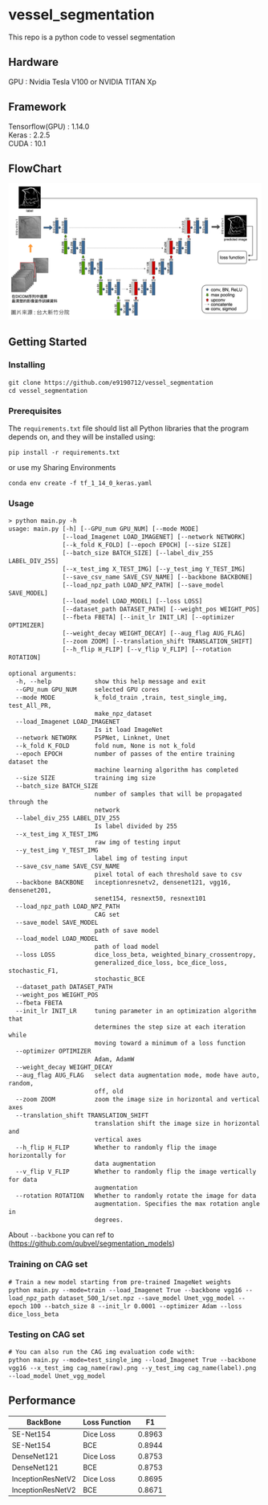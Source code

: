 # vessel_segmentation
This repo is a python code to vessel segmentation

## Hardware 
GPU : Nvidia Tesla V100 or NVIDIA TITAN Xp

## Framework
Tensorflow(GPU) : 1.14.0 <br>
Keras : 2.2.5 <br>
CUDA : 10.1

## FlowChart

![avatar](Unet.png)
## Getting Started
### Installing
```
git clone https://github.com/e9190712/vessel_segmentation
cd vessel_segmentation
```
### Prerequisites
The `requirements.txt` file should list all Python libraries that the program
 depends on, and they will be installed using:

```
pip install -r requirements.txt
```
or use my Sharing Environments
```
conda env create -f tf_1_14_0_keras.yaml
```
### Usage
```
> python main.py -h
usage: main.py [-h] [--GPU_num GPU_NUM] [--mode MODE]
               [--load_Imagenet LOAD_IMAGENET] [--network NETWORK]
               [--k_fold K_FOLD] [--epoch EPOCH] [--size SIZE]
               [--batch_size BATCH_SIZE] [--label_div_255 LABEL_DIV_255]
               [--x_test_img X_TEST_IMG] [--y_test_img Y_TEST_IMG]
               [--save_csv_name SAVE_CSV_NAME] [--backbone BACKBONE]
               [--load_npz_path LOAD_NPZ_PATH] [--save_model SAVE_MODEL]
               [--load_model LOAD_MODEL] [--loss LOSS]
               [--dataset_path DATASET_PATH] [--weight_pos WEIGHT_POS]
               [--fbeta FBETA] [--init_lr INIT_LR] [--optimizer OPTIMIZER]
               [--weight_decay WEIGHT_DECAY] [--aug_flag AUG_FLAG]
               [--zoom ZOOM] [--translation_shift TRANSLATION_SHIFT]
               [--h_flip H_FLIP] [--v_flip V_FLIP] [--rotation ROTATION]

optional arguments:
  -h, --help            show this help message and exit
  --GPU_num GPU_NUM     selected GPU cores
  --mode MODE           k_fold_train ,train, test_single_img, test_All_PR,
                        make_npz_dataset
  --load_Imagenet LOAD_IMAGENET
                        Is it load ImageNet
  --network NETWORK     PSPNet, Linknet, Unet
  --k_fold K_FOLD       fold num, None is not k_fold
  --epoch EPOCH         number of passes of the entire training dataset the
                        machine learning algorithm has completed
  --size SIZE           training img size
  --batch_size BATCH_SIZE
                        number of samples that will be propagated through the
                        network
  --label_div_255 LABEL_DIV_255
                        Is label divided by 255
  --x_test_img X_TEST_IMG
                        raw img of testing input
  --y_test_img Y_TEST_IMG
                        label img of testing input
  --save_csv_name SAVE_CSV_NAME
                        pixel total of each threshold save to csv
  --backbone BACKBONE   inceptionresnetv2, densenet121, vgg16, densenet201,
                        senet154, resnext50, resnext101
  --load_npz_path LOAD_NPZ_PATH
                        CAG set
  --save_model SAVE_MODEL
                        path of save model
  --load_model LOAD_MODEL
                        path of load model
  --loss LOSS           dice_loss_beta, weighted_binary_crossentropy,
                        generalized_dice_loss, bce_dice_loss, stochastic_F1,
                        stochastic_BCE
  --dataset_path DATASET_PATH
  --weight_pos WEIGHT_POS
  --fbeta FBETA
  --init_lr INIT_LR     tuning parameter in an optimization algorithm that
                        determines the step size at each iteration while
                        moving toward a minimum of a loss function
  --optimizer OPTIMIZER
                        Adam, AdamW
  --weight_decay WEIGHT_DECAY
  --aug_flag AUG_FLAG   select data augmentation mode, mode have auto, random,
                        off, old
  --zoom ZOOM           zoom the image size in horizontal and vertical axes
  --translation_shift TRANSLATION_SHIFT
                        translation shift the image size in horizontal and
                        vertical axes
  --h_flip H_FLIP       Whether to randomly flip the image horizontally for
                        data augmentation
  --v_flip V_FLIP       Whether to randomly flip the image vertically for data
                        augmentation
  --rotation ROTATION   Whether to randomly rotate the image for data
                        augmentation. Specifies the max rotation angle in
                        degrees.
```
About ```--backbone``` you can ref to (https://github.com/qubvel/segmentation_models)

### Training on CAG set
```
# Train a new model starting from pre-trained ImageNet weights
python main.py --mode=train --load_Imagenet True --backbone vgg16 --load_npz_path dataset_500_1/set.npz --save_model Unet_vgg_model --epoch 100 --batch_size 8 --init_lr 0.0001 --optimizer Adam --loss dice_loss_beta
```
### Testing on CAG set
```
# You can also run the CAG img evaluation code with:
python main.py --mode=test_single_img --load_Imagenet True --backbone vgg16 --x_test_img cag_name(raw).png --y_test_img cag_name(label).png --load_model Unet_vgg_model
```
## Performance
| BackBone                          |     Loss Function         |     F1         |
|----------------------------------|----------------------|----------------------|
| SE-Net154|     Dice Loss          |     0.8963          |
| SE-Net154|     BCE             |     0.8944          |
| DenseNet121|     Dice Loss          |     0.8753          |
| DenseNet121|     BCE           |     0.8753          |
| InceptionResNetV2|     Dice Loss          |     0.8695          |
| InceptionResNetV2|     BCE           |     0.8671          |